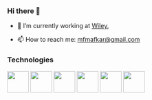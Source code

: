 ### Hi there 👋

- 🔭 I’m currently working  at [Wiley](https://www.linkedin.com/company/john-wiley-and-sons/),
<!-- - 🌱 I’m currently learning ...  -->
<!--- 👯 I’m looking to collaborate on ... -->
<!--- 🤔 I’m looking for help with ... -->
<!--- 💬 Ask me about ....-->
- 📫 How to reach me: mfmafkar@gmail.com


<!-- Technologies -->

<h3>Technologies</h3>

<div>

<img src="https://cdn.jsdelivr.net/gh/devicons/devicon@latest/icons/javascript/javascript-original.svg" width="50"/>

<img src="https://cdn.jsdelivr.net/gh/devicons/devicon@latest/icons/typescript/typescript-original.svg" width="50"/>

<img src="https://cdn.jsdelivr.net/gh/devicons/devicon@latest/icons/python/python-original-wordmark.svg" width="50"/>
        
<img src="https://cdn.jsdelivr.net/gh/devicons/devicon@latest/icons/nodejs/nodejs-original-wordmark.svg" width="50"/>   

<img src="https://cdn.jsdelivr.net/gh/devicons/devicon@latest/icons/react/react-original-wordmark.svg" width="50"/>     

<img src="https://cdn.jsdelivr.net/gh/devicons/devicon@latest/icons/amazonwebservices/amazonwebservices-original-wordmark.svg" width="50"/>


<br>

</div>



